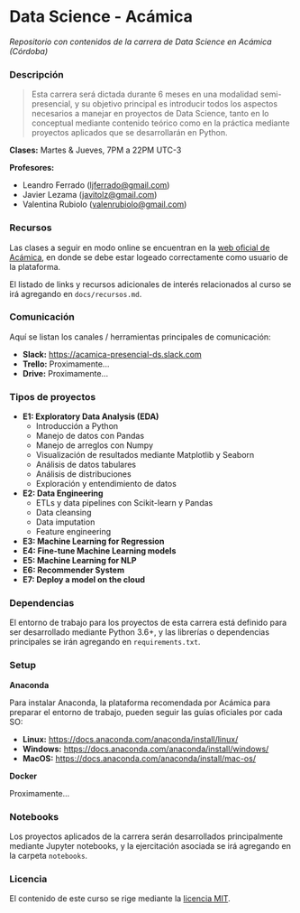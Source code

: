 Data Science - Acámica
======================

*Repositorio con contenidos de la carrera de Data Science en Acámica (Córdoba)*


### Descripción

> Esta carrera será dictada durante 6 meses en una modalidad semi-presencial, y su objetivo principal es introducir todos los aspectos necesarios a manejar en proyectos de Data Science, tanto en lo conceptual mediante contenido teórico como en la práctica mediante proyectos aplicados que se desarrollarán en Python. 

**Clases:** Martes & Jueves, 7PM a 22PM UTC-3

**Profesores:** 
- Leandro Ferrado (ljferrado@gmail.com) 
- Javier Lezama (javitolz@gmail.com)
- Valentina Rubiolo (valenrubiolo@gmail.com)


### Recursos

Las clases a seguir en modo online se encuentran en la [web oficial de Acámica](https://www.acamica.com/carreras/14/data-science), en donde se debe estar logeado correctamente como usuario de la plataforma.


El listado de links y recursos adicionales de interés relacionados al curso se irá agregando en `docs/recursos.md`.

### Comunicación

Aquí se listan los canales / herramientas principales de comunicación:

- **Slack:** https://acamica-presencial-ds.slack.com
- **Trello:** Proximamente...
- **Drive:** Proximamente...


### Tipos de proyectos

- **E1: Exploratory Data Analysis (EDA)**
    - Introducción a Python
    - Manejo de datos con Pandas
    - Manejo de arreglos con Numpy
    - Visualización de resultados mediante Matplotlib y Seaborn
    - Análisis de datos tabulares
    - Análisis de distribuciones
    - Exploración y entendimiento de datos
- **E2: Data Engineering**
    - ETLs y data pipelines con Scikit-learn y Pandas
    - Data cleansing
    - Data imputation
    - Feature engineering
- **E3: Machine Learning for Regression**
- **E4: Fine-tune Machine Learning models**
- **E5: Machine Learning for NLP**
- **E6: Recommender System**
- **E7: Deploy a model on the cloud**

### Dependencias

El entorno de trabajo para los proyectos de esta carrera está definido para ser desarrollado mediante Python 3.6+, y las librerías o dependencias principales se irán agregando en `requirements.txt`.

### Setup

**Anaconda**

Para instalar Anaconda, la plataforma recomendada por Acámica para preparar el entorno de trabajo, pueden seguir las guías oficiales por cada SO:

- **Linux:** https://docs.anaconda.com/anaconda/install/linux/
- **Windows:** https://docs.anaconda.com/anaconda/install/windows/
- **MacOS:** https://docs.anaconda.com/anaconda/install/mac-os/ 


**Docker**

Proximamente...


### Notebooks

Los proyectos aplicados de la carrera serán desarrollados principalmente mediante Jupyter notebooks, y la ejercitación asociada se irá agregando en la carpeta `notebooks`.


### Licencia

El contenido de este curso se rige mediante la [licencia MIT](https://opensource.org/licenses/MIT). 